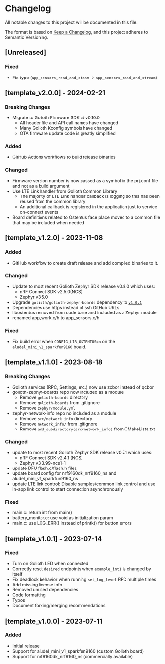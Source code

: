 <!-- Copyright (c) 2023 Golioth, Inc. -->
<!-- SPDX-License-Identifier: Apache-2.0 -->

# Changelog
All notable changes to this project will be documented in this file.

The format is based on [Keep a Changelog](https://keepachangelog.com/en/1.1.0/),
and this project adheres to [Semantic Versioning](https://semver.org/spec/v2.0.0.html).

## [Unreleased]

### Fixed

- Fix typo (`app_sensors_read_and_steam` → `app_sensors_read_and_stream`)

## [template_v2.0.0] - 2024-02-21

### Breaking Changes

- Migrate to Golioth Firmware SDK at v0.10.0
    - All header file and API call names have changed
    - Many Golioth Kconfig symbols have changed
    - OTA firmware update code is greatly simplified

### Added

- GitHub Actions workflows to build release binaries

### Changed

- Firmware version number is now passed as a symbol in the prj.conf file and not as a build argument
- Use LTE Link handler from Golioth Common Library
    - The majority of LTE Link handler callback is logging so this has been reused from the common
      library
    - An additional callback is registered in the application just to service on-connect events
- Board definitions related to Ostentus face place moved to a common file that may be included when
  needed

## [template_v1.2.0] - 2023-11-08

### Added
- GitHub workflow to create draft release and add compiled binaries to it.

### Changed
- Update to most recent Golioth Zephyr SDK release v0.8.0 which uses:
  - nRF Connect SDK v2.5.0(NCS)
  - Zephyr v3.5.0
- Upgrade `golioth/golioth-zephyr-boards` dependency to [`v1.0.1`](https://github.com/golioth/golioth-zephyr-boards/tree/v1.0.1)
- Dependencies use https instead of ssh GitHub URLs
- libostentus removed from code base and included as a Zephyr module
- renamed app_work.c/h to app_sensors.c/h

### Fixed
- Fix build error when `CONFIG_LIB_OSTENTUS=n` on the `aludel_mini_v1_sparkfun9160` board.

## [template_v1.1.0] - 2023-08-18

### Breaking Changes
- Golioth services (RPC, Settings, etc.) now use zcbor instead of qcbor
- golioth-zephyr-boards repo now included as a module
  - Remove `golioth-boards` directory
  - Remove `golioth-boards` from .gitignore
  - Remove `zephyr/module.yml`
- zephyr-network-info repo no included as a module
  - Remove `src/network_info` directory
  - Remove `network_info/` from .gitignore
  - Remove `add_subdirectory(src/network_info)` from CMakeLists.txt

### Changed
- update to most recent Golioth Zephyr SDK release v0.7.1 which uses:
  - nRF Connect SDK v2.4.1 (NCS)
  - Zephyr v3.3.99-ncs1-1
- update DFU flash.c/flash.h files
- update board config for nrf9160dk_nrf9160_ns and aludel_mini_v1_sparkfun9160_ns
- update LTE link control: Disable samples/common link control and use in-app link control to start
  connection asynchronously

### Fixed
- main.c: return int from main()
- battery_monitor.c: use void as initialization param
- main.c: use LOG_ERR() instead of printk() for button errors

## [template_v1.0.1] - 2023-07-14

### Fixed
- Turn on Golioth LED when connected
- Correctly reset `desired` endpoints when `example_int1` is changed by itself
- Fix deadlock behavior when running `set_log_level` RPC multiple times
- Add missing license info
- Removed unused dependencies
- Code formatting
- Typos
- Document forking/merging recommendations

## [template_v1.0.0] - 2023-07-11

### Added
- Initial release
- Support for aludel_mini_v1_sparkfun9160 (custom Golioth board)
- Support for nrf9160dk_nrf9160_ns (commercially available)
